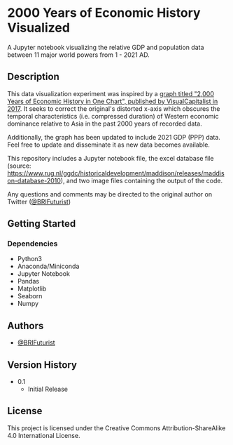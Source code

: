 # 2000 Years of Economic History Visualized

A Jupyter notebook visualizing the relative GDP and population data between 11 major world powers from 1 - 2021 AD.

## Description

This data visualization experiment was inspired by a [graph titled "2,000 Years of Economic History in One Chart", published by VisualCapitalist in 2017](/https://www.visualcapitalist.com/2000-years-economic-history-one-chart/). It seeks to correct the original's distorted x-axis which obscures the temporal characteristics (i.e. compressed duration) of Western economic dominance relative to Asia in the past 2000 years of recorded data.

Additionally, the graph has been updated to include 2021 GDP (PPP) data. Feel free to update and disseminate it as new data becomes available.

This repository includes a Jupyter notebook file, the excel database file (source: https://www.rug.nl/ggdc/historicaldevelopment/maddison/releases/maddison-database-2010), and two image files containing the output of the code.

Any questions and comments may be directed to the original author on Twitter ([@BRIFuturist](\https://twitter.com/BRIFuturist))

## Getting Started

### Dependencies

* Python3
* Anaconda/Miniconda
* Jupyter Notebook
* Pandas
* Matplotlib
* Seaborn
* Numpy

## Authors

* [@BRIFuturist](https://twitter.com/BRIFuturist)

## Version History

* 0.1
    * Initial Release

## License

This project is licensed under the Creative Commons Attribution-ShareAlike 4.0 International License.
